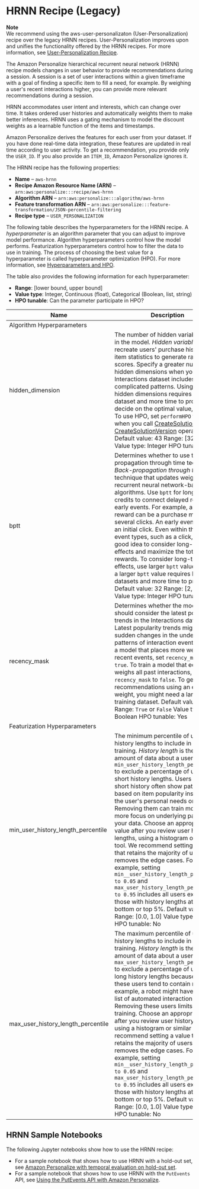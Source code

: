 # HRNN Recipe \(Legacy\)<a name="native-recipe-hrnn"></a>

**Note**  
 We recommend using the aws\-user\-personalizaton \(User\-Personalization\) recipe over the legacy HRNN recipes\. User\-Personalization improves upon and unifies the functionality offered by the HRNN recipes\. For more information, see [User\-Personalization Recipe](native-recipe-new-item-USER_PERSONALIZATION.md)\. 

The Amazon Personalize hierarchical recurrent neural network \(HRNN\) recipe models changes in user behavior to provide recommendations during a session\. A session is a set of user interactions within a given timeframe with a goal of finding a specific item to fill a need, for example\. By weighing a user's recent interactions higher, you can provide more relevant recommendations during a session\.

HRNN accommodates user intent and interests, which can change over time\. It takes ordered user histories and automatically weights them to make better inferences\. HRNN uses a gating mechanism to model the discount weights as a learnable function of the items and timestamps\.

Amazon Personalize derives the features for each user from your dataset\. If you have done real\-time data integration, these features are updated in real time according to user activity\. To get a recommendation, you provide only the `USER_ID`\. If you also provide an `ITEM_ID`, Amazon Personalize ignores it\.

The HRNN recipe has the following properties:
+  **Name** – `aws-hrnn`
+  **Recipe Amazon Resource Name \(ARN\)** – `arn:aws:personalize:::recipe/aws-hrnn`
+  **Algorithm ARN** – `arn:aws:personalize:::algorithm/aws-hrnn`
+  **Feature transformation ARN** – `arn:aws:personalize:::feature-transformation/JSON-percentile-filtering`
+  **Recipe type** – `USER_PERSONALIZATION`

The following table describes the hyperparameters for the HRNN recipe\. A *hyperparameter* is an algorithm parameter that you can adjust to improve model performance\. Algorithm hyperparameters control how the model performs\. Featurization hyperparameters control how to filter the data to use in training\. The process of choosing the best value for a hyperparameter is called hyperparameter optimization \(HPO\)\. For more information, see [Hyperparameters and HPO](customizing-solution-config-hpo.md)\. 

The table also provides the following information for each hyperparameter:
+ **Range**: \[lower bound, upper bound\]
+ **Value type**: Integer, Continuous \(float\), Categorical \(Boolean, list, string\)
+ **HPO tunable**: Can the parameter participate in HPO?


| Name | Description | 
| --- | --- | 
| Algorithm Hyperparameters | 
| hidden\_dimension |  The number of hidden variables used in the model\. *Hidden variables* recreate users' purchase history and item statistics to generate ranking scores\. Specify a greater number of hidden dimensions when your Interactions dataset includes more complicated patterns\. Using more hidden dimensions requires a larger dataset and more time to process\. To decide on the optimal value, use HPO\. To use HPO, set `performHPO` to `true` when you call [CreateSolution](API_CreateSolution.md) and [CreateSolutionVersion](API_CreateSolutionVersion.md) operations\. Default value: 43 Range: \[32, 256\] Value type: Integer HPO tunable: Yes  | 
| bptt |  Determines whether to use the back\-propagation through time technique\. *Back\-propagation through time* is a technique that updates weights in recurrent neural network\-based algorithms\. Use `bptt` for long\-term credits to connect delayed rewards to early events\. For example, a delayed reward can be a purchase made after several clicks\. An early event can be an initial click\. Even within the same event types, such as a click, it’s a good idea to consider long\-term effects and maximize the total rewards\. To consider long\-term effects, use larger `bptt` values\. Using a larger `bptt` value requires larger datasets and more time to process\. Default value: 32 Range: \[2, 32\] Value type: Integer HPO tunable: Yes  | 
| recency\_mask |  Determines whether the model should consider the latest popularity trends in the Interactions dataset\. Latest popularity trends might include sudden changes in the underlying patterns of interaction events\. To train a model that places more weight on recent events, set `recency_mask` to `true`\. To train a model that equally weighs all past interactions, set `recency_mask` to `false`\. To get good recommendations using an equal weight, you might need a larger training dataset\. Default value: `True` Range: `True` or `False` Value type: Boolean HPO tunable: Yes  | 
| Featurization Hyperparameters | 
| min\_user\_history\_length\_percentile |  The minimum percentile of user history lengths to include in model training\. *History length* is the total amount of data about a user\. Use `min_user_history_length_percentile` to exclude a percentage of users with short history lengths\. Users with a short history often show patterns based on item popularity instead of the user's personal needs or wants\. Removing them can train models with more focus on underlying patterns in your data\. Choose an appropriate value after you review user history lengths, using a histogram or similar tool\. We recommend setting a value that retains the majority of users, but removes the edge cases\.  For example, setting `min__user_history_length_percentile to 0.05` and `max_user_history_length_percentile to 0.95` includes all users except those with history lengths at the bottom or top 5%\. Default value: 0\.0 Range: \[0\.0, 1\.0\] Value type: Float HPO tunable: No  | 
| max\_user\_history\_length\_percentile |  The maximum percentile of user history lengths to include in model training\. *History length* is the total amount of data about a user\. Use `max_user_history_length_percentile` to exclude a percentage of users with long history lengths because data for these users tend to contain noise\. For example, a robot might have a long list of automated interactions\. Removing these users limits noise in training\. Choose an appropriate value after you review user history lengths using a histogram or similar tool\. We recommend setting a value that retains the majority of users but removes the edge cases\. For example, setting `min__user_history_length_percentile to 0.05` and `max_user_history_length_percentile to 0.95` includes all users except those with history lengths at the bottom or top 5%\. Default value: 0\.99 Range: \[0\.0, 1\.0\] Value type: Float HPO tunable: No  | 

## HRNN Sample Notebooks<a name="hrnn-sample-notebooks"></a>

The following Jupyter notebooks show how to use the HRNN recipe: 
+  For a sample notebook that shows how to use HRNN with a hold\-out set, see [Amazon Personalize with temporal evaluation on hold\-out set](https://github.com/aws-samples/amazon-personalize-samples/blob/master/next_steps/core_use_cases/user_personalization/personalize_hrnn_metadata_example.ipynb)\.
+  For a sample notebook that shows how to use HRNN with the `PutEvents` API, see [Using the PutEvents API with Amazon Personalize](https://github.com/aws-samples/amazon-personalize-samples/blob/master/next_steps/core_use_cases/user_personalization/personalize_hrrn_example.ipynb)\.